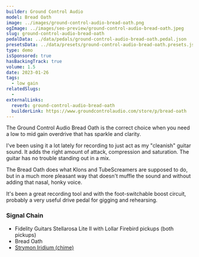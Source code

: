 ```yaml
---
builder: Ground Control Audio
model: Bread Oath
image: ../images/ground-control-audio-bread-oath.png
ogImage: ../images/seo-preview/ground-control-audio-bread-oath.jpeg
slug: ground-control-audio-bread-oath
pedalData: ../data/pedals/ground-control-audio-bread-oath.pedal.json
presetsData: ../data/presets/ground-control-audio-bread-oath.presets.json
type: demo
isSponsored: true
hasBackingTrack: true
volume: 1.5
date: 2023-01-26
tags:
  - low gain
relatedSlugs:
  -
externalLinks:
  reverb: ground-control-audio-bread-oath
  builderLink: https://www.groundcontrolaudio.com/store/p/bread-oath
---
```


The Ground Control Audio Bread Oath is the correct choice when you need a low to mid gain overdrive that has sparkle and clarity.

I've been using it a lot lately for recording to just act as my "cleanish" guitar sound. It adds the right amount of attack, compression and saturation. The guitar has no trouble standing out in a mix.

The Bread Oath does what Klons and TubeScreamers are supposed to do, but in a much more pleasant way that doesn't muffle the sound and without adding that nasal, honky voice.

It's been a great recording tool and with the foot-switchable boost circuit, probably a very useful drive pedal for gigging and rehearsing.

### Signal Chain

- Fidelity Guitars Stellarosa Lite II with Lollar Firebird pickups (both pickups)
- Bread Oath
- [Strymon Iridium (chime)](/demos/strymon-iridium)
